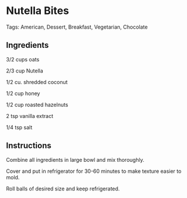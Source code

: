# Nutella Bites

Tags: American, Dessert, Breakfast, Vegetarian, Chocolate



## Ingredients

3/2  cups oats

2/3  cup Nutella

1/2  cu. shredded coconut

1/2  cup honey

1/2  cup roasted hazelnuts

2  tsp vanilla extract

1/4  tsp salt



## Instructions

Combine all ingredients in large bowl and mix thoroughly.

Cover and put in refrigerator for 30-60 minutes to make texture easier to mold.

Roll balls of desired size and keep refrigerated.
